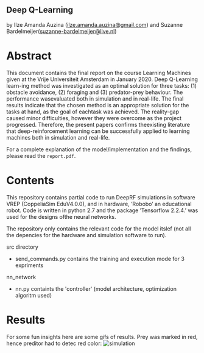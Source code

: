 ## Deep Q-Learning
by Ilze Amanda Auzina (ilze.amanda.auzina@gmail.com) and Suzanne Bardelmeijer(suzanne-bardelmeijer@live.nl)  

# Abstract 
This document contains the final report on the course Learning Machines given at the Vrije Universiteit Amsterdam in January 2020.  Deep Q-Learning learn-ing method was investigated as an optimal solution for three tasks: (1) obstacle avoidance, (2) foraging and (3) predator-prey behaviour.  The performance wasevaluated both in simulation and in real-life.  The final results indicate that the chosen method is an appropriate solution for the tasks at hand, as the goal of eachtask was achieved. The reality-gap caused minor difficulties, however they were overcome as the project progressed.  Therefore, the present papers confirms theexisting literature that deep-reinforcement learning can be successfully applied to learning machines both in simulation and real-life.

For a complete explanation of the model/implementation and the findings, please read the `report.pdf`.

# Contents
This repository contains partial code to run DeepRF simulations in software VREP (CoppeliaSim EduV4.0.0), and in hardware, ’Robobo’ an educational robot. Code is written in python 2.7 and the package ’Tensorflow 2.2.4.’ was used for the designs ofthe neural networks. 

The repository only contains the relevant code for the model itslef (not all the depencies for the hardware and simulation software to run). 

src directory
- send_commands.py contains the training and execution mode for 3 expriments 

nn_network
- nn.py containts the 'controller' (model architecture, optimization algoritm used) 

# Results

For some fun insights here are some gifs of results. Prey was marked in red, hence preditor had to detec red color:
![simulation](pred_sim.gif)
